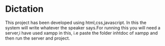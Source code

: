# Dictation
This project has been developed using html,css,javascript.
In this the system will write whatever the speaker says.For running this you will need a server,i have used xampp in this, i.e paste the folder inhtdoc of xampp and then run the server and project.
